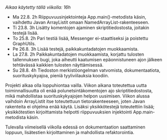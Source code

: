 _Aikaa käytetty tällä viikolla: 16h_

* Ma 22.8. 2h Riippuvuusinjektointeja App.main()-metodista käsin, vaihdettu 
Javan ArrayListit omaan NamedArrayList-rakenteeseen.
* Ti 23.8. 3h Lisätty komentojen ajaminen skriptitiedostosta, joitakin testejä
lisää.
* To 25.8. 2h Pari testiä lisää, Messenger ei-staattiseksi ja poistettu
GraphUtils.
* Pe 26.8. 3h Lisää testejä, paikkakuntadatojen muokkaamista.
* La 27.8. 2h Paikkakuntadatojen muokkaamista, korjattu tulosten tallennuksen
bugi, joka aiheutti kaatumisen epäonnistuneen ajon jälkeen tehtävässä kaikkien
tulosten näyttämisessä.
* Su 28.8. 4h Tiedoston merkistöongelman vatvomista, dokumentaatiota, 
suorituskykyajoa, pieniä tyyliviilauksia koodiin.

Projekti alkaa olla loppuhiontaa vailla. Viikon aikana toteutettua uutta
toiminnallisuutta oli enää polunetsintäkomentojen ajo skriptitiedostosta, 
mikä mahdollistaa suorituskykyajojen helpon uusimisen. Viikon alussa vaihdoin 
ArrayListit itse toteutettuun tietorakenteeseen, joten Javan rakenteita ei 
ohjelma enää käytä. Lisäksi yksikkötestejä toteutettiin lisää; yksikkötestien 
kirjoittamista helpotti riippuvuuksien injektointi App.main-metodista käsin.

Tulevalla viimeisellä viikolla edessä on dokumentaation saattaminen loppuun,
lisätestien kirjoittaminen ja mahdollista refaktorointia.

